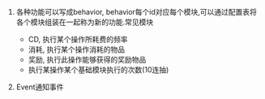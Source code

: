 1. 各种功能可以写成behavior, behavior每个id对应每个模块,可以通过配置表将各个模块组装在一起称为新的功能.常见模块

	- CD, 执行某个操作所耗费的频率
	- 消耗, 执行某个操作消耗的物品
	- 奖励, 执行此操作能够获得的奖励物品
	- 执行某操作某个基础模块执行的次数(10连抽)

2. Event通知事件